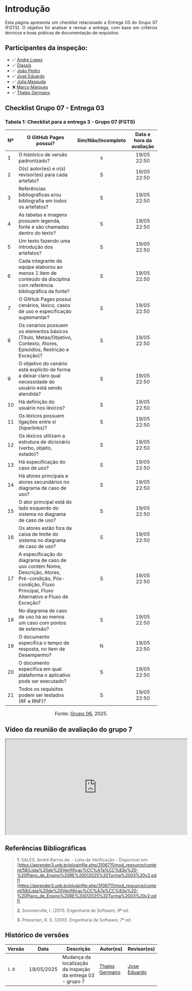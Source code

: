 # Introdução 
<p align="justify">
Esta página apresenta um checklist relacionado a Entrega 03 do Grupo 07 (FGTS). O objetivo foi analisar e revisar a entrega, com base em critérios técnicos e boas práticas de documentação de requisitos. 
</p>

## Participantes da inspeção: 

- ✅ [Andre Lopes](https://github.com/andrewslopes)
- ✅ [Diassis](https://github.com/Diaxiz)
- ✅ [João Pedro](https://github.com/JpRodrigues2)
- ✅ [José Eduardo](https://github.com/jevprado)
- ✅ [Julia Massuda](https://github.com/JuliaReis18)
- ❌ [Marco Marques](https://github.com/marcomarquesdc)
- ✅ [Thales Germano](https://github.com/thalesgvl)


## Checklist Grupo 07 - Entrega 03

### Tabela 1: Checklist para a entrega 3 - Grupo 07 (FGTS)  

| Nº | O GitHub Pages possui? | Sim/Não/Incompleto | Data e hora da avaliação |
|----|-------------------------|:------------------:|:------------------------:|
| 1  | O histórico de versão padronizado? |  s | 19/05 22:50  |
| 2  | O(s) autor(es) e o(s) revisor(es) para cada artefato? | S  | 19/05 22:50  |
| 3  | Referências bibliográficas e/ou bibliografia em todos os artefatos? | S  | 19/05 22:50  |
| 4  | As tabelas e imagens possuem legenda, fonte e são chamadas dentro do texto? | S  | 19/05 22:50 |
| 5  | Um texto fazendo uma introdução dos artefatos? | S  |  19/05 22:50 |
| 6  | Cada integrante da equipe elaborou ao menos 1 item de conteúdo da disciplina com referência bibliográfica da fonte? | S  |  19/05 22:50|
| 7  | O GitHub Pages possui cenários, léxico, casos de uso e especificação suplementar? | S  |  19/05 22:50|
| 8  | Os cenários possuem os elementos básicos (Título, Metas/Objetivo, Contexto, Atores, Episódios, Restrição e Exceção)? |  S |  19/05 22:50|
| 9  | O objetivo do cenário está explícito de forma a deixar claro qual necessidade do usuário está sendo atendida? | S  | 19/05 22:50  |
| 10 | Há definição do usuário nos léxicos? | S  |  19/05 22:50 |
| 11 | Os léxicos possuem ligações entre si (hiperlinks)? | S  | 19/05 22:50  |
| 12 | Os léxicos utilizam a estrutura de dicionário (verbo, objeto, estado)? | S  |  19/05 22:50 |
| 13 | Há especificação do caso de uso? | S  | 19/05 22:50  |
| 14 | Há atores principais e atores secundários no diagrama de caso de uso? | S  |  19/05 22:50 |
| 15 | O ator principal está do lado esquerdo do sistema no diagrama de caso de uso? |  S |  19/05 22:50 |
| 16 | Os atores estão fora da caixa de limite do sistema no diagrama de caso de uso? | S  |  19/05 22:50 |
| 17 | A especificação do diagrama de caso de uso contém Nome, Descrição, Atores, Pré-condição, Pós-condição, Fluxo Principal, Fluxo Alternativo e Fluxo de Exceção? |  S |  19/05 22:50 |
| 18 | No diagrama de caso de uso há ao menos um caso com pontos de extensão? | S  | 19/05 22:50 |
| 19 | O documento especifica o tempo de resposta, no item de Desempenho? |  N |  19/05 22:50 |
| 20 | O documento especifica em qual plataforma o aplicativo pode ser executado? |  S |  19/05 22:50 |
| 21 | Todos os requisitos podem ser testados (RF e RNF)? | S  |  19/05 22:50 |

<font size="3"><p style="text-align: center">Fonte: [Grupo 06](https://requisitos-de-software.github.io/2025.1-ReceitaFederal/#membros-da-equipe), 2025.</p></font>

## Video da reunião de avaliação do grupo 7

<iframe width="600" height="315"
        src="https://teams.microsoft.com/l/meetingrecap?driveId=b%21shWAhHsLIUOCcOlnkXmEWIp27xNcDN9AgpzPvu41javAMC0G8wZMSL0Itz-I1gvi&driveItemId=01EQ4Z5CKTYIY5XPOSR5HYYF5WE6BPGXSH&sitePath=https%3A%2F%2Funbbr.sharepoint.com%2Fsites%2FRequisitos-GRUPO06%2FDocumentos%2520Compartilhados%2FGeneral%2FRecordings%2FReuni%25C3%25A3o%2520em%2520_General_-20250519_224750-Grava%25C3%25A7%25C3%25A3o%2520de%2520Reuni%25C3%25A3o.mp4%3Fweb%3D1&fileUrl=https%3A%2F%2Funbbr.sharepoint.com%2Fsites%2FRequisitos-GRUPO06%2FDocumentos%2520Compartilhados%2FGeneral%2FRecordings%2FReuni%25C3%25A3o%2520em%2520_General_-20250519_224750-Grava%25C3%25A7%25C3%25A3o%2520de%2520Reuni%25C3%25A3o.mp4%3Fweb%3D1&threadId=19%3AJQRTwzhPXD4q6NlgaDdigwE268ZYE96UrvtCnKvBrZ81%40thread.tacv2&organizerId=8%3Aorgid%3A5adc116b-6ca3-4e99-a1d3-be32ca4097f3&tenantId=ec359ba1-630b-4d2b-b833-c8e6d48f8059&callId=4a2180a8-6441-4f1b-88da-2297bb3ec373&meetingType=MeetNow&organizerGroupId=d0b38877-d3f3-439a-8d3d-2266763f3c51&channelType=Standard&replyChainId=1747704809147&subType=RecapSharingLink_RecapCore" 
        title="YouTube video player"
        allow="accelerometer; autoplay; clipboard-write; encrypted-media; gyroscope; picture-in-picture; web-share"
        allowfullscreen>
</iframe>

## Referências Bibliográficas 

> <a>1.</a> SALES, André Barros de. - Lista de Verificação - Disponivel em: [https://aprender3.unb.br/pluginfile.php/3106711/mod_resource/content/58/Lista%20de%20Verifificac%CC%A7a%CC%83o%20-%20Plano_de_Ensino%20RE%20012025%20Turma%2003%20v2.pdf](https://aprender3.unb.br/pluginfile.php/3106711/mod_resource/content/58/Lista%20de%20Verifificac%CC%A7a%CC%83o%20-%20Plano_de_Ensino%20RE%20012025%20Turma%2003%20v2.pdf)
>
> <a>2.</a> Sommerville, I. (2011). Engenharia de Software, 9ª ed.
>
> <a>3.</a> Pressman, R. S. (2010). Engenharia de Software, 7ª ed.
>


## Histórico de versões
Versão |   Data  | Descrição | Autor(es) | Revisor(es)
------ | ---- | ------ | ---------- | ----------
`1.0` | 19/05/2025 | Mudança da localização da inspeção da entrega 03 - grupo 7 | [Thales Germano](https://github.com/thalesgvl) | [Jose Eduardo](https://github.com/jevprado)|


